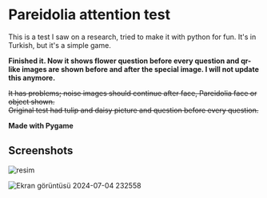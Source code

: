 # Pareidolia attention test
This is a test I saw on a research, tried to make it with python for fun.
It's in Turkish, but it's a simple game.

**Finished it. Now it shows flower question before every question and qr-like images are shown before and after the special image.
I will not update this anymore.**

~~It has problems; noise images should continue after face, Pareidolia face or object shown.   
Original test had tulip and daisy picture and question before every question.~~  

**Made with Pygame**

## Screenshots
![resim](https://github.com/Mechres/Pareidolia-attention-test/assets/164776284/8e54232d-fa43-4723-837a-1ba4f4e88448)

![Ekran görüntüsü 2024-07-04 232558](https://github.com/Mechres/Pareidolia-attention-test/assets/164776284/d9a90bca-dcc5-46ca-9987-84cb780b83fe)
